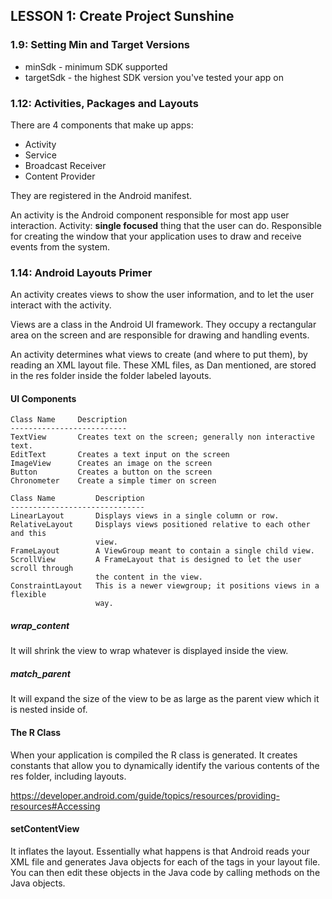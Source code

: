 
## LESSON 1: Create Project Sunshine

### 1.9: Setting Min and Target Versions

* minSdk - minimum SDK supported
* targetSdk - the highest SDK version you've tested your app on

### 1.12: Activities, Packages and Layouts

There are 4 components that make up apps:

* Activity
* Service
* Broadcast Receiver
* Content Provider

They are registered in the Android manifest.

An activity is the Android component responsible for most app user interaction.
Activity: **single focused** thing that the user can do.
Responsible for creating the window that your application uses to draw and
receive events from the system.

### 1.14: Android Layouts Primer

An activity creates views to show the user information, and to let the user
interact with the activity.

Views are a class in the Android UI framework. They occupy a rectangular area on
the screen and are responsible for drawing and handling events.

An activity determines what views to create (and where to put them), by reading
an XML layout file. These XML files, as Dan mentioned, are stored in the res
folder inside the folder labeled layouts.

#### UI Components

```
Class Name     Description
--------------------------
TextView       Creates text on the screen; generally non interactive text.
EditText       Creates a text input on the screen
ImageView      Creates an image on the screen
Button         Creates a button on the screen
Chronometer    Create a simple timer on screen
```

```
Class Name         Description
------------------------------
LinearLayout       Displays views in a single column or row.
RelativeLayout     Displays views positioned relative to each other and this
                   view.
FrameLayout        A ViewGroup meant to contain a single child view.
ScrollView         A FrameLayout that is designed to let the user scroll through
                   the content in the view.
ConstraintLayout   This is a newer viewgroup; it positions views in a flexible
                   way.
```

##### wrap_content

It will shrink the view to wrap whatever is displayed inside the view.

##### match_parent

It will expand the size of the view to be as large as the parent view which it
is nested inside of.

#### The R Class

When your application is compiled the R class is generated. It creates constants
that allow you to dynamically identify the various contents of the res folder,
including layouts.

https://developer.android.com/guide/topics/resources/providing-resources#Accessing

#### setContentView

It inflates the layout. Essentially what happens is that Android reads your XML
file and generates Java objects for each of the tags in your layout file.
You can then edit these objects in the Java code by calling methods on the Java
objects.
